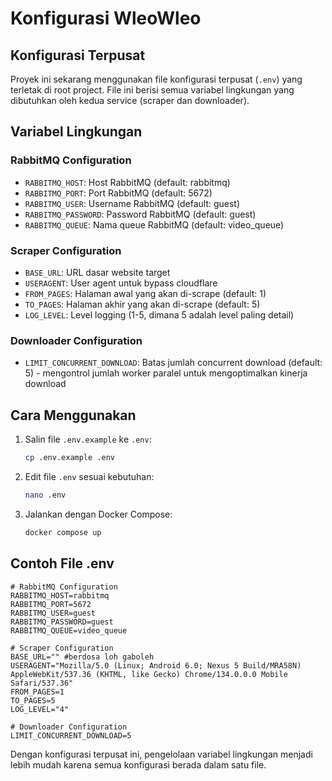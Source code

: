 # Konfigurasi WleoWleo

## Konfigurasi Terpusat

Proyek ini sekarang menggunakan file konfigurasi terpusat (`.env`) yang terletak di root project. File ini berisi semua variabel lingkungan yang dibutuhkan oleh kedua service (scraper dan downloader).

## Variabel Lingkungan

### RabbitMQ Configuration
- `RABBITMQ_HOST`: Host RabbitMQ (default: rabbitmq)
- `RABBITMQ_PORT`: Port RabbitMQ (default: 5672)
- `RABBITMQ_USER`: Username RabbitMQ (default: guest)
- `RABBITMQ_PASSWORD`: Password RabbitMQ (default: guest)
- `RABBITMQ_QUEUE`: Nama queue RabbitMQ (default: video_queue)

### Scraper Configuration
- `BASE_URL`: URL dasar website target
- `USERAGENT`: User agent untuk bypass cloudflare
- `FROM_PAGES`: Halaman awal yang akan di-scrape (default: 1)
- `TO_PAGES`: Halaman akhir yang akan di-scrape (default: 5)
- `LOG_LEVEL`: Level logging (1-5, dimana 5 adalah level paling detail)

### Downloader Configuration
- `LIMIT_CONCURRENT_DOWNLOAD`: Batas jumlah concurrent download (default: 5) - mengontrol jumlah worker paralel untuk mengoptimalkan kinerja download

## Cara Menggunakan

1. Salin file `.env.example` ke `.env`:
   ```bash
   cp .env.example .env
   ```

2. Edit file `.env` sesuai kebutuhan:
   ```bash
   nano .env
   ```

3. Jalankan dengan Docker Compose:
   ```bash
   docker compose up
   ```

## Contoh File .env

```
# RabbitMQ Configuration
RABBITMQ_HOST=rabbitmq
RABBITMQ_PORT=5672
RABBITMQ_USER=guest
RABBITMQ_PASSWORD=guest
RABBITMQ_QUEUE=video_queue

# Scraper Configuration
BASE_URL="" #berdosa loh gaboleh
USERAGENT="Mozilla/5.0 (Linux; Android 6.0; Nexus 5 Build/MRA58N) AppleWebKit/537.36 (KHTML, like Gecko) Chrome/134.0.0.0 Mobile Safari/537.36"
FROM_PAGES=1
TO_PAGES=5
LOG_LEVEL="4"

# Downloader Configuration
LIMIT_CONCURRENT_DOWNLOAD=5
```

Dengan konfigurasi terpusat ini, pengelolaan variabel lingkungan menjadi lebih mudah karena semua konfigurasi berada dalam satu file.